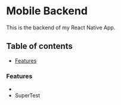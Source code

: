 # Mobile Backend

This is the backend of my React Native App.

## Table of contents

- [Features](#Features)

### Features

- 
- SuperTest
